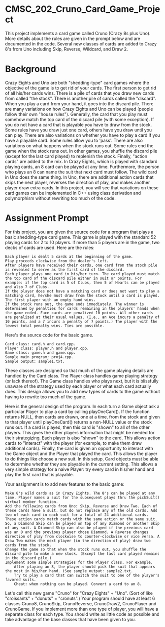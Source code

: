 # CMSC_202_Cruno_Card_Game_Project
This project implements a card game called Cruno (Crazy 8s plus Uno). More details about the rules are given in the prompt below and are documented in the code. Several new classes of cards are added to Crazy 8's from Uno including Skip, Reverse, Wildcard, and Draw 2.

# Background

Crazy Eights and Uno are both "shedding-type" card games where the objective of the game is to get rid of your cards. The first person to get rid of all his/her cards wins. There is a pile of cards that you draw new cards from called "the stock". There is another pile of cards called the "discard". When you play a card from your hand, it goes into the discard pile. There are many variations on how Crazy Eights and Uno can be played (people follow their own "house rules"). Generally, the card that you play must somehow match the top card of the discard pile (with some exception). If you do not have a card that is playable you have to draw from the stock. Some rules have you draw just one card, others have you draw until you can play. There are also variations on whether you have to play a card if you have a playable card. Some rules allow you to 'pass'. There are also variations on what happens when the stock runs out. Some rules end the game when the stock runs out. In other games, you shuffle the discard pile (except for the last card played) to replenish the stock. Finally, "action cards" are added to the mix. In Crazy Eights, which is played with standard playing cards, an 8 card can be played at any time. Furthermore, the person who plays an 8 can name the suit that next card must follow. The wild card in Uno does the same thing. In Uno, there are additional action cards that skips the next player, reverses the direction of play, and makes another player draw extra cards. In this project, you will see that variations on these card games can be implemented in C++ using class derivation and polymorphism without rewriting too much of the code.

# Assignment Prompt

For this project, you are given the source code for a program that plays a basic shedding-type card game. This game is played with the standard 52 playing cards for 2 to 10 players. If more than 5 players are in the game, two decks of cards are used. Here are the rules:

    Each player is dealt 5 cards at the beginning of the game.
    Play proceeds clockwise from the dealer's left.
    After players have received their cards, one card from the stock pile is revealed to serve as the first card of the discard.
    Each player plays one card in his/her turn. The card played must match the top card of the discard pile either in suit or points. For example: if the top card is 5 of Clubs, then 5 of Hearts can be played and also 7 of Clubs.
    If the player does not have a matching card or does not want to play a matching card, he/she must draw from the stock until a card is played.
    The first player with an empty hand wins.
    If the stock runs out, the game ends immediately. The winner is determined by penalties for cards remaining in the players' hands when the game ended. Face cards are penalized 10 points. All other cards are penalized at their usual values. (I.e., an Ace incurs a penalty of 10 points, and a 7 incurs a penalty of 7 points.) The player with the lowest total penalty wins. Ties are possible. 

Here's the source code for the basic game.

    Card class: card.h and card.cpp.
    Player class: player.h and player.cpp.
    Game class: game.h and game.cpp.
    Sample main program: proj4.cpp.
    Sample output: sample1.txt. 

These classes are designed so that much of the game playing details are handled by the Card class. The Player class handles game playing strategy (or lack thereof). The Game class handles who plays next, but it is blissfully unaware of the strategy used by each player or what each card actually does. This design allows you to add new types of cards to the game without having to rewrite too much of the game.

Here is the general design of the program. In each turn a Game object ask a particular Player to play a card by calling playOneCard(). If the function returns NULL, then cards are drawn, one at a time, from the stock and given to that player until playOneCard() returns a non-NULL value or the stock runs out. If a card is played, then this card is "shown" to all of the other players. This gives the other players information that might be needed for their strategizing. Each player is also "shown" to the card. This allows action cards to "interact" with the player (for example, to make them draw additional cards). Finally, the card is given an opportunity to interact with the Game object and the Player that played the card. This allows the player to do things like choose a new suit. In this setup, Card objects must be able to determine whether they are playable in the current setting. This allows a very simple strategy for a naive Player: try every card in his/her hand and play the first card that is playable.

Your assignment is to add new features to the basic game:

    Make 8's wild cards as in Crazy Eights. The 8's can be played at any time. Player names a suit for the subsequent plays thru the pickSuit() virtual member function.
    Add the following cards from Uno: Skip, Reverse and Draw Two. Each of these cards have a suit, but do not replace any of the old cards. Add two of each card in each suit for a total of 24 additional cards. These action cards match cards with the same action or the same suit. So, a Diamond Skip can be played on top of any Diamond or another Skip of any suit. A Diamond Skip can also be played if the previous card was an 8 and the previous player chose Diamond. A Reverse changes direction of play from clockwise to counter-clockwise or vice versa. A Draw Two makes the next player (in the direction of play) draw two cards from the stock.
    Change the game so that when the stock runs out, you shuffle the discard pile to make a new stock. (Except the last card played remains in the discard pile.)
    Implement some simple strategies for the Player class. For example,
        After playing an 8, the player should pick the suit that appears the most in his/her hand. (See sample output: sample2.txt.
        Try to play a card that can switch the suit to one of the player's favored suits.
        Cheat: when nothing can be played. Convert a card to an 8. 

Let's call this new game "Cruno" for "Crazy Eights" + "Uno". (Sort of like "croissants" + "donuts" = "cronuts".) Your program should have at least 6 classes Cruno8, CrunoSkip, CrunoReverse, CrunoDraw2, CrunoPlayer and CrunoGame. If you implement more than one type of player, you will have a separate class for each type. You should write as little code as possible and take advantage of the base classes that have been given to you. 
